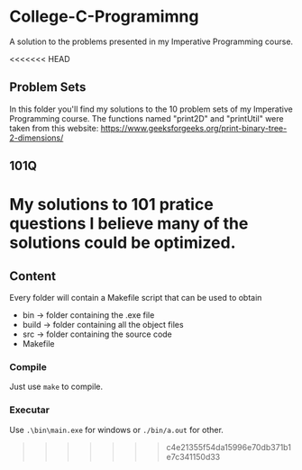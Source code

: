 # College-C-Programimng

A solution to the problems presented in my Imperative Programming course.

<<<<<<< HEAD
## Problem Sets

In this folder you'll find my solutions to the 10 problem sets of my Imperative Programming course. The functions named "print2D" and "printUtil" were taken from this website: https://www.geeksforgeeks.org/print-binary-tree-2-dimensions/

## 101Q

My solutions to 101 pratice questions
I believe many of the solutions could be optimized.
=======
## Content

Every folder will contain a Makefile script that can be used to obtain 

- bin -> folder containing the .exe file
- build -> folder containing all the object files
- src -> folder containing the source code
- Makefile

### Compile

Just use ```make``` to compile.

### Executar

Use ```.\bin\main.exe``` for windows or ```./bin/a.out``` for other. 
>>>>>>> c4e21355f54da15996e70db371b1e7c341150d33
